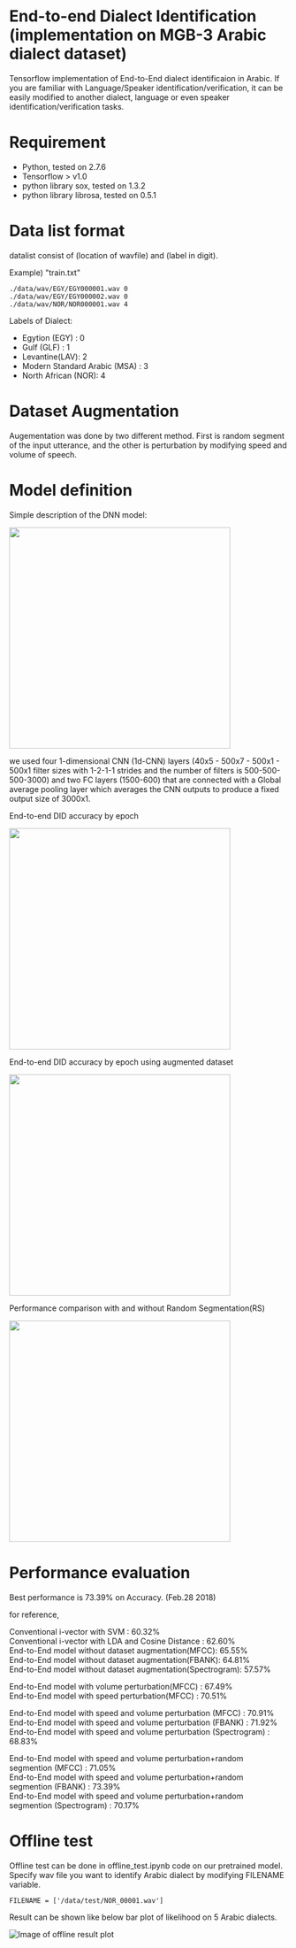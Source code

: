 # End-to-end Dialect Identification (implementation on MGB-3 Arabic dialect dataset)
Tensorflow implementation of End-to-End dialect identificaion in Arabic. If you are familiar with Language/Speaker identification/verification, it can be easily modified to another dialect, language or even speaker identification/verification tasks.

# Requirement
* Python, tested on 2.7.6
* Tensorflow > v1.0
* python library sox, tested on 1.3.2
* python library librosa, tested on 0.5.1 

# Data list format
datalist consist of (location of wavfile) and (label in digit).

Example) "train.txt"
```
./data/wav/EGY/EGY000001.wav 0
./data/wav/EGY/EGY000002.wav 0
./data/wav/NOR/NOR000001.wav 4
```

Labels of Dialect: 
- Egytion (EGY) : 0
- Gulf (GLF) : 1
- Levantine(LAV): 2
- Modern Standard Arabic (MSA) : 3
- North African (NOR): 4

# Dataset Augmentation
Augementation was done by two different method. First is random segment of the input utterance, and the other is perturbation by modifying speed and volume of speech.



# Model definition
Simple description of the DNN model:


<img align="center" width="400" src="https://github.com/swshon/dialectID_e2e/blob/master/images/figure_network.png ">

we used four 1-dimensional CNN (1d-CNN) layers (40x5 - 500x7 - 500x1 - 500x1 filter sizes with 1-2-1-1 strides and the number of filters is 500-500-500-3000) and two FC layers (1500-600) that are connected with a Global average pooling layer which averages the CNN outputs to produce a fixed output size of 3000x1. 

End-to-end DID accuracy by epoch


<img align="center" width="400" src="https://github.com/swshon/dialectID_e2e/blob/master/images/accuracy_aug.png">

End-to-end DID accuracy by epoch using augmented dataset


<img align="center" width="400" src="https://github.com/swshon/dialectID_e2e/blob/master/images/accuracy_feat.png ">

Performance comparison with and without Random Segmentation(RS)


<img align="center" width="400" src="https://github.com/swshon/dialectID_e2e/blob/master/images/random_segment.png ">


# Performance evaluation 
Best performance is 73.39% on Accuracy. (Feb.28 2018)

for reference,

Conventional i-vector with SVM : 60.32%<br />
Conventional i-vector with LDA and Cosine Distance : 62.60%<br />
End-to-End model without dataset augmentation(MFCC): 65.55%<br />
End-to-End model without dataset augmentation(FBANK): 64.81%<br />
End-to-End model without dataset augmentation(Spectrogram): 57.57%<br />

End-to-End model with volume perturbation(MFCC) : 67.49%<br />
End-to-End model with speed perturbation(MFCC) : 70.51%<br />

End-to-End model with speed and volume perturbation (MFCC) : 70.91%<br />
End-to-End model with speed and volume perturbation (FBANK) : 71.92%<br />
End-to-End model with speed and volume perturbation (Spectrogram) : 68.83%<br />

End-to-End model with speed and volume perturbation+random segmention (MFCC) : 71.05%<br />
End-to-End model with speed and volume perturbation+random segmention (FBANK) : 73.39%<br />
End-to-End model with speed and volume perturbation+random segmention (Spectrogram) : 70.17%<br />


# Offline test
Offline test can be done in offline_test.ipynb code on our pretrained model. Specify wav file you want to identify Arabic dialect by modifying FILENAME variable.

```
FILENAME = ['/data/test/NOR_00001.wav']
```

Result can be shown like below bar plot of likelihood on 5 Arabic dialects.

![Image of offline result plot](https://github.com/swshon/dialectID_e2e/blob/master/images/offline_plot.png)


